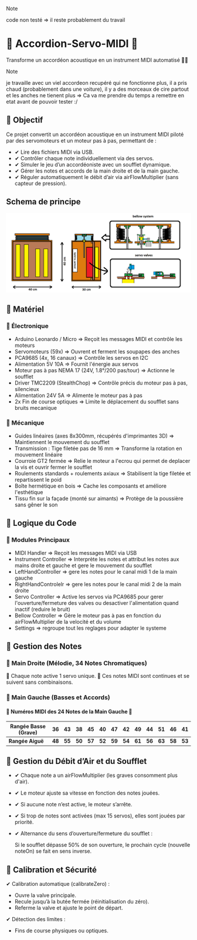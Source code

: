 > [!NOTE]
>  code non testé => il reste probablement du travail 

# 🎵 Accordion-Servo-MIDI 🎵

Transforme un accordéon acoustique en un instrument MIDI automatisé 🎹🎼

> [!NOTE]
>  je travaille avec un viel accordeon recupéré qui ne fonctionne plus, 
>  il a pris chaud (probablement dans une voiture), il y a des morceaux de cire partout et les anches ne tienent plus => Ca va me prendre du temps a remettre en etat avant de pouvoir tester :/

## 📌 Objectif

Ce projet convertit un accordéon acoustique en un instrument MIDI piloté par des servomoteurs et un moteur pas à pas, permettant de :
- ✔ Lire des fichiers MIDI via USB.
- ✔ Contrôler chaque note individuellement via des servos.
- ✔ Simuler le jeu d’un accordéoniste avec un soufflet dynamique.
- ✔ Gérer les notes et accords de la main droite et de la main gauche.
- ✔ Réguler automatiquement le débit d’air via airFlowMultiplier (sans capteur de pression).


## Schema de principe

![schematics of the idea](https://github.com/glloq/Accordion-servo-midi/blob/main/img/schemas%20principe.png)



## 📌 Matériel
### 🔹 Électronique
- Arduino Leonardo / Micro	=> Reçoit les messages MIDI et contrôle les moteurs
- Servomoteurs (59x)	=> Ouvrent et ferment les soupapes des anches
- PCA9685 (4x, 16 canaux)	=> Contrôle les servos en I2C
- Alimentation 5V 10A	=>  Fournit l'énergie aux servos
- Moteur pas à pas NEMA 17 (24V, 1.8°/200 pas/tour)	=>  Actionne le soufflet
- Driver TMC2209 (StealthChop)	=>  Contrôle précis du moteur pas à pas, silencieux
- Alimentation 24V 5A	=>  Alimente le moteur pas à pas
- 2x Fin de course optiques	=> Limite le déplacement du soufflet sans bruits mecanique
  
### 🔹 Mécanique

- Guides linéaires (axes 8x300mm, récupérés d'imprimantes 3D)	=>  Maintiennent le mouvement du soufflet
- Transmission : Tige filetée pas de 16 mm	=> Transforme la rotation en mouvement linéaire
- Courroie GT2 fermée	=>  Relie le moteur a l'ecrou qui permet de deplacer la vis et ouvrir fermer le soufflet
- Roulements standards + roulements axiaux	=> Stabilisent la tige filetée et repartissent le poid 
- Boîte hermétique en bois	=> Cache les composants et améliore l'esthétique
- Tissu fin sur la façade (monté sur aimants)	=> Protège de la poussière sans gêner le son

## 📌 Logique du Code
### 🔹 Modules Principaux

- MIDI Handler	=> Reçoit les messages MIDI via USB  
- Instrument Controller	=> Interprète les notes et attribut les notes aux mains droite et gauche et gere le mouvement du soufflet
- LeftHandController => gere les notes pour le canal midi 1 de la main gauche
- RightHandControlelr => gere les notes pour le canal midi 2 de la main droite
- Servo Controller	=> Active les servos via PCA9685 pour gerer l'ouverture/fermeture des valves ou desactiver l'alimentation quand inactif (reduire le bruit)  
- Bellow Controller	=> Gère le moteur pas à pas en fonction du airFlowMultiplier de la velocité et du volume  
- Settings => regroupe tout les reglages pour adapter le systeme  

## 📌 Gestion des Notes

### 🔹 Main Droite (Mélodie, 34 Notes Chromatiques)

🎹 Chaque note active 1 servo unique.
🎹 Ces notes MIDI sont continues et se suivent sans combinaisons.

### 🔹 Main Gauche (Basses et Accords)

#### 🎵 Numéros MIDI des 24 Notes de la Main Gauche 🎵

| **Rangée Basse (Grave)** | **36** | **43** | **38** | **45** | **40** | **47** | **42** | **49** | **44** | **51** | **46** | **41** |
|-------------------------|------|------|------|------|------|------|------|------|------|------|------|------|
| **Rangée Aiguë**       | **48** | **55** | **50** | **57** | **52** | **59** | **54** | **61** | **56** | **63** | **58** | **53** |


## 📌 Gestion du Débit d’Air et du Soufflet

- ✔ Chaque note a un airFlowMultiplier (les graves consomment plus d'air).
- ✔ Le moteur ajuste sa vitesse en fonction des notes jouées.
- ✔ Si aucune note n’est active, le moteur s’arrête.
- ✔ Si trop de notes sont activées (max 15 servos), elles sont jouées par priorité.
- ✔ Alternance du sens d’ouverture/fermeture du soufflet :

    Si le soufflet dépasse 50% de son ouverture, le prochain cycle (nouvelle noteOn) se fait en sens inverse.

## 📌 Calibration et Sécurité

✔ Calibration automatique (calibrateZero) :

- Ouvre la valve principale.
- Recule jusqu’à la butée fermée (réinitialisation du zéro).
- Referme la valve et ajuste le point de départ.

✔ Détection des limites :

-  Fins de course physiques ou optiques.



